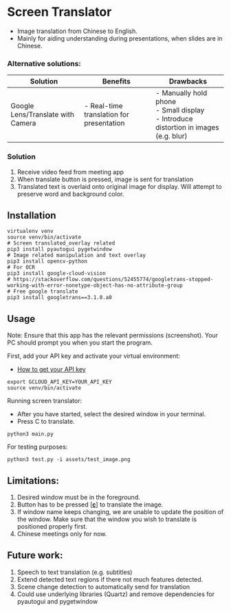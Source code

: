 # Screen Translator
- Image translation from Chinese to English.
- Mainly for aiding understanding during presentations, when slides are in Chinese.

### Alternative solutions:

| Solution                          | Benefits                                 | Drawbacks                                                                                    |
|-----------------------------------|------------------------------------------|----------------------------------------------------------------------------------------------|
| Google Lens/Translate with Camera | - Real-time translation for presentation | - Manually hold phone <br> - Small display <br> - Introduce distortion in images (e.g. blur) |

### Solution
1. Receive video feed from meeting app
2. When translate button is pressed, image is sent for translation
3. Translated text is overlaid onto original image for display. Will attempt to preserve word and background color.


## Installation

```shell
virtualenv venv
source venv/bin/activate
# Screen translated_overlay related
pip3 install pyautogui pygetwindow
# Image related manipulation and text overlay
pip3 install opencv-python
# For OCR
pip3 install google-cloud-vision
# https://stackoverflow.com/questions/52455774/googletrans-stopped-working-with-error-nonetype-object-has-no-attribute-group
# Free google translate
pip3 install googletrans==3.1.0.a0
```


## Usage

Note: Ensure that this app has the relevant permissions (screenshot). Your PC should prompt you when you start the program.

First, add your API key and activate your virtual environment:

- [How to get your API key](https://support.google.com/googleapi/answer/6158862?hl=en)
```commandline
export GCLOUD_API_KEY=YOUR_API_KEY
source venv/bin/activate
```

Running screen translator:

- After you have started, select the desired window in your terminal.
- Press C to translate.
```commandline
python3 main.py
```

For testing purposes:
```commandline
python3 test.py -i assets/test_image.png
```


## Limitations:
1. Desired window must be in the foreground.
2. Button has to be pressed [<b><u>c</u></b>] to translate the image.
3. If window name keeps changing, we are unable to update the position of the window. Make sure that the window you wish
   to translate is positioned properly first.
4. Chinese meetings only for now.

## Future work:
1. Speech to text translation (e.g. subtitles)
2. Extend detected text regions if there not much features detected.
3. Scene change detection to automatically send for translation
4. Could use underlying libraries (Quartz) and remove dependencies for pyautogui and pygetwindow